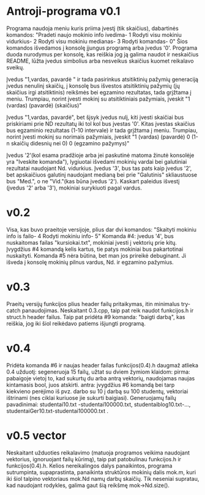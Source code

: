 # Antroji-programa v0.1
Programa naudoja meniu kuris priima įvestį (tik skaičius), dabartinės komandos:
"Pradeti naujo mokinio info ivedima- 1
Rodyti visu mokiniu vidurkius- 2
Rodyti visu mokiniu medianas- 3
Rodyti komandas- 0"
Šios komandos išvedamos į konsolę įjungus programą arba įvedus '0'.
Programa duoda nurodymus per konsolę, kas reiškia jog ją galima naudot ir neskaičius README, lūžta įvedus simbolius arba nesveikus skaičius kuomet reikalavo sveikų.

  Įvedus "1,vardas, pavardė " ir tada pasirinkus atsitiktinių pažymių generaciją įvedus nenulinį skaičių,
  į konsolę bus išvestos atsitiktinių pažymių (jų skaičius irgi atsitiktinis) reikšmės bei egzamino rezultatas, tada grįžtama į meniu.
       Trumpiau, norint įvesti mokinį su atsitiktiniais pažymiais, įveskit "1 (vardas) (pavardė) (skaičius)"
       
  Įvedus "1,vardas, pavardė", bet šįsyk įvedus nulį, kiti įvesti skaičiai bus priskiriami prie ND rezultatų iki tol kol bus įvestas '0'.
  Kitas įvestas skaičius bus egzaminio rezultatas (1-10 intervale) ir tada grįžtama į meniu.
      Trumpiau, norint įvesti mokinį su norimais pažymiais, įveskit "1 (vardas) (pavardė) 0 (1-n skaičių didesnių nei 0) 0 (egzamino pažymys)"
      
 Įvedus '2'(kol esama pradžioje arba jei paskutinė matoma žinutė konsolėje yra "Iveskite komanda"), lygiuotai išvedami mokinių vardai bei galutiniai rezultatai naudojant Nd. vidurkius. 
 Įvedus '3', bus tas pats kaip įvedus '2', bet apskaičiuos galutinį naudojant medianą bei prie "Galutinis" skliaustuose bus "Med.", o ne "Vid."(kas būna įvedus '2').
Kaskart paleidus išvestį (įvedus '2' arba '3'), mokiniai surykiuoti pagal vardus.

# v0.2
Visa, kas buvo praeitoje versijoje, plius dar dvi komandos:
"Skaityti mokiniu info is failo- 4
Rodyti mokiniu info- 5"
Komanda #4: įvedus '4', bus nuskaitomas failas "kursiokai.txt", mokiniai įvesti į vektorių prie kitų.
Įvygdžius #4 komandą kelis kartus, tie patys mokiniai bus pakartotinai nuskaityti.
Komanda #5 nėra būtina, bet man jos prireikė debuginant. Ji išveda į konsolę mokinių pilnus vardus, Nd. ir egzamino pažymius.

# v0.3
Praeitų versijų funkcijos plius header failų pritaikymas, itin minimalus try-catch panaudojimas.
Neskaitant 0.3.cpp, taip pat reik naudot funkcijos.h ir struct.h header failus.
Taip pat pridėta #9 komanda: "baigti darbą", kas reiškia, jog iki šiol reikėdavo patiems išjungti programą.

# v0.4
Pridėta komanda #6 ir naujas header failas funkcijos(0.4).h daugmaž atlieka 0.4 užduotį: segeneruoja 15 failų, užtat su dviem žymiom klaidom:
pirma: pabaigoje vietoj to, kad sukurtų du arba antrą vektorių, naudojamas naujas kintamasis bool, juos atskirti.
antra: įvygdžius #6 komandą bei tarp kiekvieno perėjimo iš pvz. darbo su 10 į darbą su 100 studentų, vektoriai ištrinami (nes ciklai kuriuose jie sukurti baigiasi).
Generuojamų failų pavadinimai: studentai10.txt -studentai100000.txt, studentaiblog10.txt-..., studentaiGer10.txt-studentai100000.txt .

# v0.5 vector
Neskaitant užduoties reikalavimo (matuoja programos veikima naudojant vektorius, ignoruojant failų kūrimą), taip pat patobulinau funkcijos.h ir funkcijos(0.4).h. Kelios nereikalingos dalys panaikintos, programa sutrumpinta, supaprastinta, panaikinta struktūros mokinių dalis mok.m, kuri iki šiol talpino vektoriaus mok.Nd namų darbų skaičių. Tik neseniai supratau, kad naudojant rodykles, galima gaut šią reikšmę mok->Nd.size().
